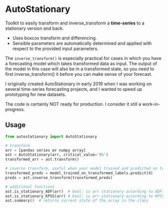 # AutoStationary
Toolkit to easily transform and inverse_transform a **time-series** to a stationary version and back. 

- Uses boxcox transform and differencing.
- Sensible parameters are automatically determined and applied with respect to the provided input parameters.

The `inverse_transform()` is especially practical for cases in which you have a forecasting model which
takes transformed data as input.  The output of the model in this case will also be
in a transformed state, so you need to first inverse_transform() it before you can make sense of
your forecast.

I originally created AutoStationary in early 2019 when I was working on several time-series forecasting projects,
and I wanted to speed up prototyping for new datasets.

The code is certainly NOT ready for production.  I consider it still a work-in-progress.

## Usage
```python
from autostationary import AutoStationary

# transform
arr = [pandas series or numpy array]
ast = AutoStationary(arr, critical_value='5%')
transformed_arr = ast.transform()

# inverse transform, useful when your model trained and predicted on transformed data.
transformed_preds = model_trained_on_transformed_labels.predict(X)
preds = ast.inverse_transform(transformed_preds)

# additional functions
ast.is_stationary_ADF(arr)  # bool: is arr stationary according to ADF?
ast.is_stationary_KPSS(arr) # bool: is arr stationary according to KPSS?
ast.summary()  # returns current state of the array in the class
```